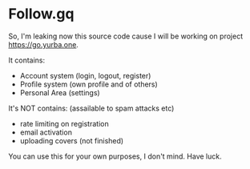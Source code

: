 # Follow.gq
So, I'm leaking now this source code cause I will be working on project https://go.yurba.one.

It contains:
- Account system (login, logout, register)
- Profile system (own profile and of others)
- Personal Area (settings)

It's NOT contains: (assailable to spam attacks etc)
- rate limiting on registration
- email activation
- uploading covers (not finished)

You can use this for your own purposes, I don't mind. Have luck.
